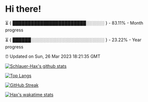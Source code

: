 # Hi there!

⏳ { ████████████████████████░░░░░░ } - 83.11% - Month progress

⏳ { ██████░░░░░░░░░░░░░░░░░░░░░░░░ } - 23.22% - Year progress

⏰ Updated on Sun, 26 Mar 2023 18:21:35 GMT


[![Schlauer-Hax's github stats](https://github-readme-stats.vercel.app/api?username=Schlauer-Hax&show_icons=true&theme=dark&count_private=true)](https://github.com/Schlauer-Hax)


[![Top Langs](https://github-readme-stats.vercel.app/api/top-langs/?username=Schlauer-Hax&layout=compact&theme=dark)](https://github.com/Schlauer-Hax?tab=repositories)

[![GitHub Streak](https://streak-stats.demolab.com?user=Schlauer-Hax&theme=dark)](https://git.io/streak-stats)

[![Hax's wakatime stats](https://github-readme-stats.vercel.app/api/wakatime?username=Hax&theme=dark)](https://wakatime.com/@Hax)

